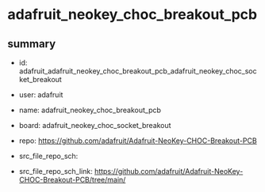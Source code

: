 # adafruit_neokey_choc_breakout_pcb
 
## summary 
* id: adafruit_adafruit_neokey_choc_breakout_pcb_adafruit_neokey_choc_socket_breakout
* user: adafruit
* name: adafruit_neokey_choc_breakout_pcb
* board: adafruit_neokey_choc_socket_breakout
* repo: https://github.com/adafruit/Adafruit-NeoKey-CHOC-Breakout-PCB



* src_file_repo_sch: 
* src_file_repo_sch_link: https://github.com/adafruit/Adafruit-NeoKey-CHOC-Breakout-PCB/tree/main/




